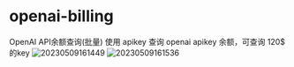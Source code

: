 # openai-billing
OpenAI API余额查询(批量)
使用 apikey 查询 openai apikey 余额，可查询 120$ 的key
![20230509161449](https://user-images.githubusercontent.com/2191887/237037898-ee9339ce-717b-4fb6-99d5-5ab5a2f94de0.png)
![20230509161536](https://user-images.githubusercontent.com/2191887/237037933-d35d38b6-01d9-4eb4-9fff-153d6e827e2a.png)
